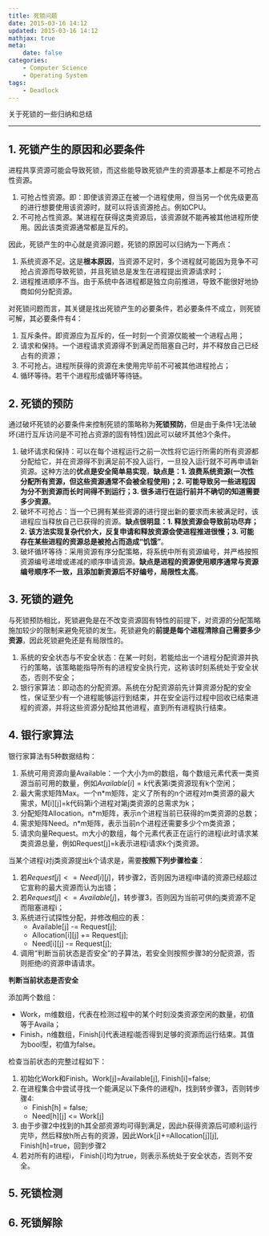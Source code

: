 ```yaml
---
title: 死锁问题
date: 2015-03-16 14:12
updated: 2015-03-16 14:12
mathjax: true
meta:
    date: false
categories: 
    - Computer Science
    - Operating System
tags:
    - Deadlock
---
```


关于死锁的一些归纳和总结

---

<!-- more -->

## 1. 死锁产生的原因和必要条件

进程共享资源可能会导致死锁，而这些能导致死锁产生的资源基本上都是不可抢占性资源。

1. 可抢占性资源。即：即使该资源正在被一个进程使用，但当另一个优先级更高的进行想要使用该资源时，就可以将该资源抢占。例如CPU。
2. 不可抢占性资源。某进程在获得这类资源后，该资源就不能再被其他进程所使用。因此该类资源通常都是互斥的。

因此，死锁产生的中心就是资源问题，死锁的原因可以归纳为一下两点：

1. 系统资源不足。这是**根本原因**，当资源不足时，多个进程就可能因为竞争不可抢占资源而导致死锁，并且死锁总是发生在进程提出资源请求时；
2. 进程推进顺序不当。由于系统中各进程都是独立向前推进，导致不能很好地协商如何分配资源。

对死锁问题而言，其关键是找出死锁产生的必要条件，若必要条件不成立，则死锁可解，其必要条件有4：

1. 互斥条件。即资源应为互斥的，任一时刻一个资源仅能被一个进程占用；
2. 请求和保持。一个进程请求资源得不到满足而阻塞自己时，并不释放自己已经占有的资源；
3. 不可抢占。进程所获得的资源在未使用完毕前不可被其他进程抢占；
4. 循环等待。若干个进程形成循环等待链。

## 2. 死锁的预防

通过破坏死锁的必要条件来控制死锁的策略称为**死锁预防**，但是由于条件1无法破坏(进行互斥访问是不可抢占资源的固有特性)因此可以破坏其他3个条件。

1. 破坏请求和保持：可以在每个进程运行之前一次性将它运行所需的所有资源都分配给它，并在资源得不到满足前不投入运行，一旦投入运行就不可再申请新资源。这种方法的**优点是安全简单易实现**，**缺点是：1. 浪费系统资源(一次性分配所有资源，但这些资源通常不会被全程使用)；2. 可能导致另一些进程因为分不到资源而长时间得不到运行；3. 很多进行在运行前并不确切的知道需要多少资源**。
2. 破坏不可抢占：当一个已拥有某些资源的进行提出新的要求而未被满足时，该进程应当释放自己已获得的资源。**缺点很明显：1. 释放资源会导致前功尽弃；2. 该方法实现复杂代价大，反复申请和释放资源会使进程推进很慢；3. 可能存在某些进程的资源总是被抢占而造成“饥饿”**。
3. 破坏循环等待：采用资源有序分配策略，将系统中所有资源编号，并严格按照资源编号递增或递减的顺序申请资源。**缺点是进程的资源使用顺序通常与资源编号顺序不一致，且添加新资源后不好编号，局限性太高**。

## 3. 死锁的避免

与死锁预防相比，死锁避免是在不改变资源固有特性的前提下，对资源的分配策略施加较少的限制来避免死锁的发生。死锁避免的**前提是每个进程清除自己需要多少资源**，因此死锁避免还是有局限性的。

1. 系统的安全状态与不安全状态：在某一时刻，若能给出一个进程分配资源并执行的策略，该策略能指导所有的进程安全执行完，这称该时刻系统处于安全状态，否则不安全；
2. 银行家算法：即动态的分配资源。系统在分配资源前先计算资源分配的安全性，保证至少有一个进程能够运行到结束，并在安全运行过程中回收已结束进程的资源，并将这些资源分配给其他进程，直到所有进程执行结束。

## 4. 银行家算法

银行家算法有5种数据结构：

1. 系统可用资源向量Available：一个大小为m的数组，每个数组元素代表一类资源当前可用的数量，例如$Available[i]=k$代表第i类资源现有k个空闲；
2. 最大需求矩阵Max。一个n*m矩阵，定义了所有的n个进程对m类资源的最大需求，M[i][j]=k代码第i个进程对第j类资源的总需求为k；
3. 分配矩阵Allocation。n*m矩阵，表示n个进程当前已获得的m类资源的总数；
4. 需求矩阵Need。n*m矩阵，表示当前n个进程还需要多少个m类资源；
5. 请求向量Request。m大小的数组，每个元素代表正在运行的进程i此时请求某类资源总量，例如Request[j]=k表示进程i请求k个j类资源。

当某个进程i对j类资源提出k个请求是，需要**按照下列步骤检查**：

1. 若$Request[j]<=Need[i][j]$，转步骤2，否则因为进程i申请的资源已经超过它宣称的最大资源而认为出错；
2. 若$Request[j]<=Available[j]$，转步骤3，否则因为当前可供的j类资源不足而阻塞进程i；
3. 系统进行试探性分配，并修改相应的表：
    - Available[j] -= Request[j];
    - Allocation[i][j] += Request[j];
    - Need[i][j] -= Request[j];
4. 调用“判断当前状态是否安全”的子算法，若安全则按照步骤3的分配资源，否则拒绝i的资源申请请求。

**判断当前状态是否安全**

添加两个数组：

- Work，m维数组，代表在检测过程中的某个时刻没类资源空闲的数量，初值等于Availa；
- Finish，n维数组，Finish[i]代表进程i能否得到足够的资源而运行结束。其值为bool型，初值为false。

检查当前状态的完整过程如下：

1. 初始化Work和Finish。Work[j]=Available[j], Finish[i]=false;
2. 在进程集合中尝试寻找一个能满足以下条件的进程h，找到转步骤3，否则转步骤4:
    - Finish[h] = false;
    - Need[h][j] <= Work[j]
3. 由于步骤2中找到的h其全部资源均可得到满足，因此h获得资源后可顺利运行完毕，然后释放h所占有的资源，因此Work[j]+=Allocation[j][j], Finish[h]=true，回到步骤2
4. 若对所有的进程i， Finish[i]均为true，则表示系统处于安全状态，否则不安全。

## 5. 死锁检测

## 6. 死锁解除